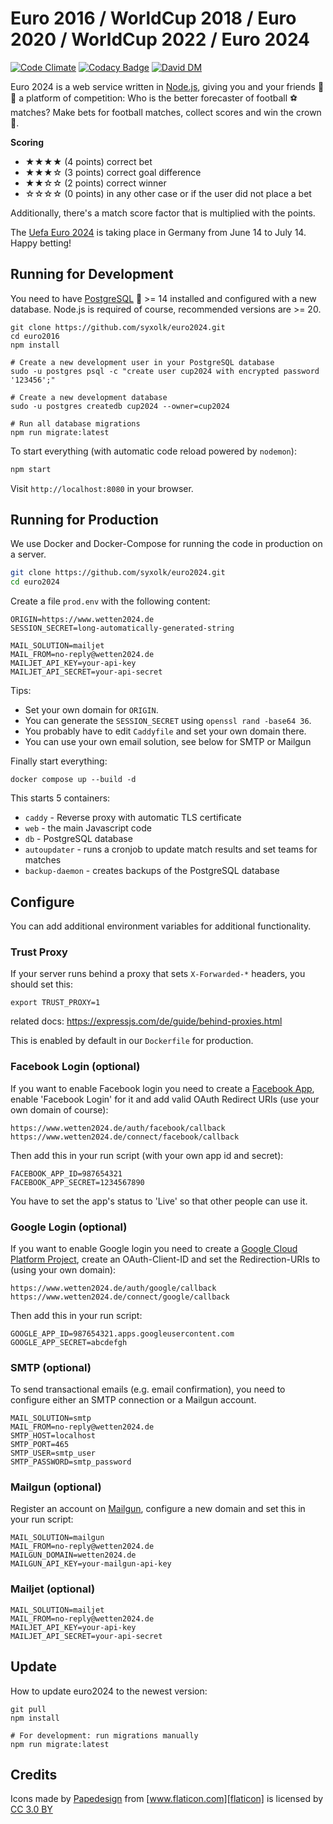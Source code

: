 # Euro 2016 / WorldCup 2018 / Euro 2020 / WorldCup 2022 / Euro 2024

[![Code Climate](https://codeclimate.com/github/syxolk/euro2016/badges/gpa.svg)](https://codeclimate.com/github/syxolk/euro2016)
[![Codacy Badge](https://api.codacy.com/project/badge/grade/35f72d8dc9964c9389aa4937c98dd571)](https://www.codacy.com/app/hans-kirchner-info/euro2016)
[![David DM](https://david-dm.org/syxolk/euro2016.svg)](https://david-dm.org/syxolk/euro2016)

Euro 2024 is a web service written in [Node.js][nodejs],
giving you and your friends :boy: :girl: a platform of competition: Who is the
better forecaster of football :soccer: matches? Make bets for football matches,
collect scores and win the crown :crown:.

**Scoring**
- ★★★★ (4 points) correct bet
- ★★★☆ (3 points) correct goal difference
- ★★☆☆ (2 points) correct winner
- ☆☆☆☆ (0 points) in any other case or if the user did not place a bet

Additionally, there's a match score factor that is multiplied with the points.

The [Uefa Euro 2024][uefa] is taking place in Germany from June 14 to July 14.
Happy betting!

## Running for Development
You need to have [PostgreSQL][postgres] :elephant: >= 14 installed and
configured with a new database. Node.js is required of course, recommended
versions are >= 20.

```
git clone https://github.com/syxolk/euro2024.git
cd euro2016
npm install

# Create a new development user in your PostgreSQL database
sudo -u postgres psql -c "create user cup2024 with encrypted password '123456';"

# Create a new development database
sudo -u postgres createdb cup2024 --owner=cup2024

# Run all database migrations
npm run migrate:latest
```

To start everything (with automatic code reload powered by `nodemon`):

```sh
npm start
```

Visit `http://localhost:8080` in your browser.

## Running for Production

We use Docker and Docker-Compose for running the code in production on a server.

```sh
git clone https://github.com/syxolk/euro2024.git
cd euro2024
```

Create a file `prod.env` with the following content:

```
ORIGIN=https://www.wetten2024.de
SESSION_SECRET=long-automatically-generated-string

MAIL_SOLUTION=mailjet
MAIL_FROM=no-reply@wetten2024.de
MAILJET_API_KEY=your-api-key
MAILJET_API_SECRET=your-api-secret
```

Tips:
- Set your own domain for `ORIGIN`.
- You can generate the `SESSION_SECRET` using `openssl rand -base64 36`.
- You probably have to edit `Caddyfile` and set your own domain there.
- You can use your own email solution, see below for SMTP or Mailgun

Finally start everything:

```
docker compose up --build -d
```

This starts 5 containers:
- `caddy` - Reverse proxy with automatic TLS certificate
- `web` - the main Javascript code
- `db` - PostgreSQL database
- `autoupdater` - runs a cronjob to update match results and set teams for matches
- `backup-daemon` - creates backups of the PostgreSQL database

## Configure
You can add additional environment variables for additional functionality.

### Trust Proxy
If your server runs behind a proxy that sets `X-Forwarded-*` headers, you should
set this:

```
export TRUST_PROXY=1
```

related docs: https://expressjs.com/de/guide/behind-proxies.html

This is enabled by default in our `Dockerfile` for production.

### Facebook Login (optional)
If you want to enable Facebook login you need to create a [Facebook App][facebookapp],
enable 'Facebook Login' for it and add valid OAuth Redirect URIs
(use your own domain of course):
```
https://www.wetten2024.de/auth/facebook/callback
https://www.wetten2024.de/connect/facebook/callback
```

Then add this in your run script (with your own app id and secret):
```
FACEBOOK_APP_ID=987654321
FACEBOOK_APP_SECRET=1234567890
```

You have to set the app's status to 'Live' so that other people can use it.

### Google Login (optional)
If you want to enable Google login you need to create a
[Google Cloud Platform Project][gcpproject], create an OAuth-Client-ID and
set the Redirection-URIs to (using your own domain):
```
https://www.wetten2024.de/auth/google/callback
https://www.wetten2024.de/connect/google/callback
```

Then add this in your run script:
```
GOOGLE_APP_ID=987654321.apps.googleusercontent.com
GOOGLE_APP_SECRET=abcdefgh
```

### SMTP (optional)
To send transactional emails (e.g. email confirmation), you need to configure
either an SMTP connection or a Mailgun account.

```
MAIL_SOLUTION=smtp
MAIL_FROM=no-reply@wetten2024.de
SMTP_HOST=localhost
SMTP_PORT=465
SMTP_USER=smtp_user
SMTP_PASSWORD=smtp_password
```

### Mailgun (optional)
Register an account on [Mailgun][mailgun], configure a new domain and set
this in your run script:

```
MAIL_SOLUTION=mailgun
MAIL_FROM=no-reply@wetten2024.de
MAILGUN_DOMAIN=wetten2024.de
MAILGUN_API_KEY=your-mailgun-api-key
```

### Mailjet (optional)

```
MAIL_SOLUTION=mailjet
MAIL_FROM=no-reply@wetten2024.de
MAILJET_API_KEY=your-api-key
MAILJET_API_SECRET=your-api-secret
```

## Update
How to update euro2024 to the newest version:

```
git pull
npm install

# For development: run migrations manually
npm run migrate:latest
```

## Credits
Icons made by [Papedesign][papedesign] from [www.flaticon.com][flaticon] is
licensed by [CC 3.0 BY][ccby]

[nodejs]: https://nodejs.org/en/
[uefa]: https://de.uefa.com/euro2024/
[postgres]: http://www.postgresql.org/
[papedesign]: http://www.flaticon.com/authors/papedesign
[flaticon]: http://www.flaticon.com
[ccby]: http://creativecommons.org/licenses/by/3.0/
[facebookapp]: https://developers.facebook.com/apps/
[gcpproject]: https://console.cloud.google.com/apis/
[mailgun]: https://www.mailgun.com/
